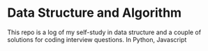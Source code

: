 # Data Structure and Algorithm

This repo is a log of my self-study in data structure and a couple of solutions for coding interview questions.
In Python, Javascript
